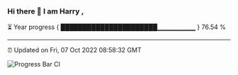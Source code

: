 ### Hi there 👋 I am Harry , 

⏳ Year progress { ██████████████████████▁▁▁▁▁▁▁▁ } 76.54 %

---

⏰ Updated on Fri, 07 Oct 2022 08:58:32 GMT

![Progress Bar CI](https://github.com/duykhang68/duykhang68/workflows/Progress%20Bar%20CI/badge.svg)
